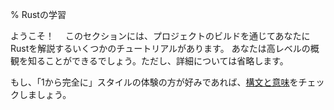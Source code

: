 % Rustの学習

ようこそ！　
このセクションには、プロジェクトのビルドを通じてあなたにRustを解説するいくつかのチュートリアルがあります。
あなたは高レベルの概観を知ることができるでしょう。ただし、詳細については省略します。

もし、「1から完全に」スタイルの体験の方が好みであれば、[構文と意味][ss]をチェックしましょう。

[ss]: syntax-and-semantics.html
